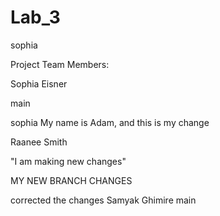 # Lab_3
sophia

Project Team Members:

Sophia Eisner


main



sophia
My name is Adam, and this is my change

Raanee Smith

"I am making new changes"

MY NEW BRANCH CHANGES

corrected the changes
Samyak Ghimire
main
